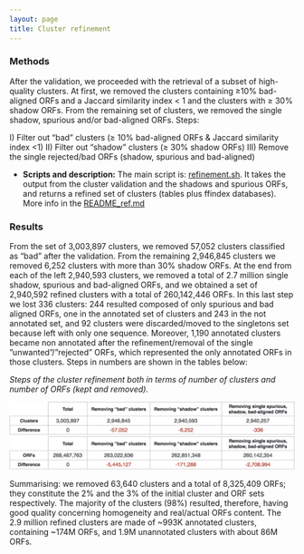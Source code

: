 ```yaml
---
layout: page
title: Cluster refinement
---
```


<h3 class="section-heading  text-primary">Methods</h3>

After the validation, we proceeded with the retrieval of a subset of high-quality clusters. At first, we removed the clusters containing ≥10% bad-aligned ORFs and a Jaccard similarity index < 1 and the clusters with ≥ 30% shadow ORFs. From the remaining set of clusters, we removed the single shadow, spurious and/or bad-aligned ORFs.
Steps:

I) Filter out “bad” clusters (≥ 10% bad-aligned ORFs & Jaccard similarity index \<1)
II) Filter out “shadow” clusters (≥ 30% shadow ORFs)
III) Remove the single rejected/bad ORFs (shadow, spurious and bad-aligned)

- **Scripts and description:** The main script is: [refinement.sh](scripts/Cluster_refinement/refinement.sh). It takes the output from the cluster validation and the shadows and spurious ORFs, and returns a refined set of clusters (tables plus ffindex databases). More info in the [README_ref.md](scripts/Cluster_refinement/README_ref.md)

<h3 class="section-heading  text-primary">Results</h3>

From the set of 3,003,897 clusters, we removed 57,052 clusters classified as “bad” after the validation. From the remaining 2,946,845 clusters we removed 6,252 clusters with more than 30% shadow ORFs. At the end from each of the left 2,940,593 clusters, we removed a total of 2.7 million single shadow, spurious and bad-aligned ORFs, and we obtained a set of 2,940,592 refined clusters with a total of 260,142,446 ORFs. In this last step we lost 336 clusters: 244 resulted composed of only spurious and bad aligned ORFs, one in the annotated set of clusters and 243 in the not annotated set, and 92 clusters were discarded/moved to the singletons set because left with only one sequence. Moreover, 1,190 annotated clusters became non annotated after the refinement/removal of the single ”unwanted”/”rejected” ORFs, which represented the only annotated ORFs in those clusters. Steps in numbers are shown in the tables below:

_Steps of the cluster refinement both in terms of number of clusters and number of ORFs (kept and removed)._

<img alt="refinement_steps_clu.png" src="/img/refinement_steps_clu.png" width="" height="" >

<img alt="refinement_steps_ORFs.png" src="/img/refinement_steps_ORFs.png" width="" height="" >

<br>

Summarising: we removed 63,640 clusters and a total of 8,325,409 ORFs; they constitute the 2% and the 3% of the initial cluster and ORF sets respectively. The majority of the clusters (98%) resulted, therefore, having good quality concerning homogeneity and real/actual ORFs content. The 2.9 million refined clusters are made of ~993K annotated clusters, containing ~174M ORFs, and 1.9M unannotated clusters with about 86M ORFs.
